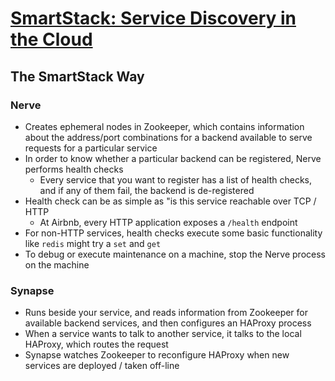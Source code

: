 # [SmartStack: Service Discovery in the Cloud](https://medium.com/airbnb-engineering/smartstack-service-discovery-in-the-cloud-4b8a080de619)

## The SmartStack Way

### Nerve

* Creates ephemeral nodes in Zookeeper, which contains information about the address/port combinations for a backend available to serve requests for a particular service
* In order to know whether a particular backend can be registered, Nerve performs health checks
  * Every service that you want to register has a list of health checks, and if any of them fail, the backend is de-registered
* Health check can be as simple as "is this service reachable over TCP / HTTP
  * At Airbnb, every HTTP application exposes a `/health` endpoint
* For non-HTTP services, health checks execute some basic functionality like `redis` might try a `set` and `get` 
* To debug or execute maintenance on a machine, stop the Nerve process on the machine


### Synapse

* Runs beside your service, and reads information from Zookeeper for available backend services, and then configures an HAProxy process
* When a service wants to talk to another service, it talks to the local HAProxy, which routes the request
* Synapse watches Zookeeper to reconfigure HAProxy when new services are deployed / taken off-line
